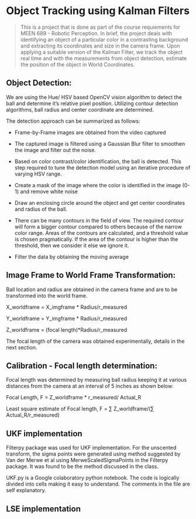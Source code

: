 # Object Tracking using Kalman Filters

> This is a project that is done as part of the course requiements for MEEN 689 - Robotic Perception. In brief, the project deals with identifying an object of a particular color in a contrasting background and extracting its coordinates and size in the camera frame. Upon applying a suitable version of the Kalman Filter, we track the object real time and with the measurements from object detection, estimate the position of the object in World Coordinates.

## Object Detection:
We are using the Hue/ HSV based OpenCV vision algorithm to detect the ball and determine it’s relative pixel position.  Utilizing contour detection algorithms, ball radius and center coordinate are determined.

The detection approach can be summarized as follows:

-  Frame-by-Frame images are obtained from the video captured

- The captured image is filtered using a Gaussian Blur filter to smoothen the image and filter out the noise.

- Based on color contrast/color identification, the ball is detected. This step required to tune the detection model using an iterative procedure of varying HSV range.

-  Create a mask of the image where the color is identified in the image (0-1) and remove white noise

-  Draw an enclosing circle around the object and get center coordinates and radius of the ball.

-  There can be many contours in the field of view.  The required contour will form a bigger contour compared to others because of the narrow color range.  Areas of the contours are calculated, and a threshold value is chosen pragmatically.  If the area of the contour is higher than the threshold, then we consider it else we ignore it.

-  Filter the data by obtaining the moving average



## Image Frame to World Frame Transformation:
Ball location and radius are obtained in the camera frame and are to be transformed into the world frame.

X_worldframe = X_imgframe * Radius/r_measured

Y_worldframe = Y_imgframe * Radius/r_measured

Z_worldframe = (focal length)*Radius/r_measured

The focal length of the camera was obtained experimentally, details in the next section.

## Calibration - Focal length determination:
Focal length was determined by measuring ball radius keeping it at various distances from the camera at an interval of 5 inches as shown below:

Focal Length, F = Z_worldframe * r_measured/ Actual_R

Least square estimate of Focal length, F = ∑ Z_worldframe/(∑ Actual_R/r_measured)


## UKF implementation
Filterpy package was used for UKF implementation. For the unscented transform, the sigma points were generated using method suggested by Van der Merwe et al using MerweScaledSigmaPoints in the Filterpy package. It was found to be the method discussed in the class. 

UKF.py is a Google colaboratory python notebook. The code is logically divided into cells making it easy to understand. The comments in the file are self explanatory. 


## LSE implementation 


